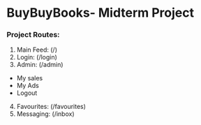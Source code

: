 # BuyBuyBooks- Midterm Project

### Project Routes:

1. Main Feed: (/)
2. Login: (/login)
3. Admin: (/admin)

- My sales
- My Ads
- Logout

4. Favourites: (/favourites)
5. Messaging: (/inbox)
